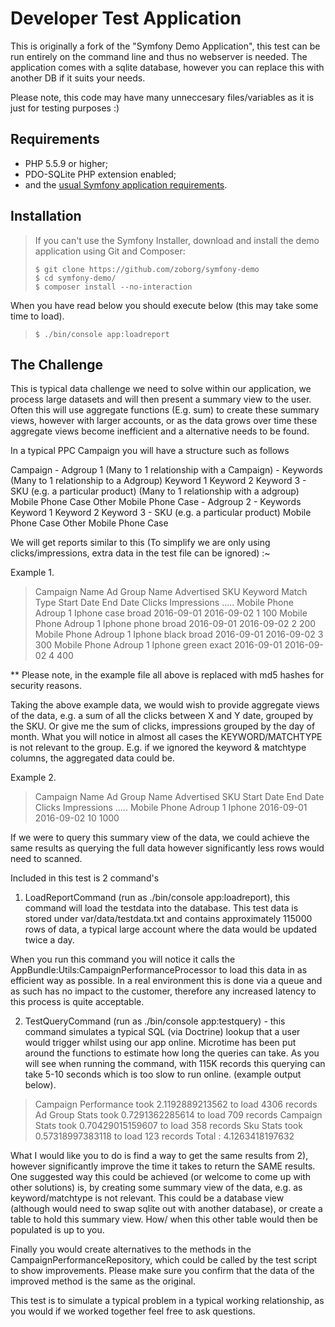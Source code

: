 Developer Test Application
========================

This is originally a fork of the "Symfony Demo Application", this test can be run entirely on the command line
and thus no webserver is needed.  The application comes with a sqlite database, however you can replace this
with another DB if it suits your needs.

Please note, this code may have many unneccesary files/variables as it is just for testing purposes :)

Requirements
------------

  * PHP 5.5.9 or higher;
  * PDO-SQLite PHP extension enabled;
  * and the [usual Symfony application requirements](http://symfony.com/doc/current/reference/requirements.html).


Installation
------------


> If you can't use the Symfony Installer, download and install the demo
> application using Git and Composer:
>
>     $ git clone https://github.com/zoborg/symfony-demo
>     $ cd symfony-demo/
>     $ composer install --no-interaction

When you have read below you should execute below (this may take some time to load).

>     $ ./bin/console app:loadreport

The Challenge
-----

This is typical data challenge we need to solve within our application, we process large datasets and will then present
a summary view to the user.  Often this will use aggregate functions (E.g. sum) to create these summary views, however
with larger accounts, or as the data grows over time these aggregate views become inefficient and a alternative needs to
be found.

In a typical PPC Campaign you will have a structure such as follows

Campaign
    - Adgroup 1 (Many to 1 relationship with a Campaign)
        - Keywords (Many to 1 relationship to a Adgroup)
            Keyword 1
            Keyword 2
            Keyword 3
        - SKU (e.g. a particular product) (Many to 1 relationship with a adgroup)
            Mobile Phone Case
            Other Mobile Phone Case
    - Adgroup 2
        - Keywords
            Keyword 1
            Keyword 2
            Keyword 3
        - SKU (e.g. a particular product)
            Mobile Phone Case
            Other Mobile Phone Case

We will get reports similar to this (To simplify we are only using clicks/impressions, extra data in the test file
can be ignored)  :~

Example 1.
>Campaign Name	Ad Group Name	Advertised SKU	Keyword	Match Type	Start Date	End Date    Clicks  Impressions .....
>Mobile Phone    Adroup 1        Iphone          case    broad       2016-09-01  2016-09-02  1       100
>Mobile Phone    Adroup 1        Iphone          phone   broad       2016-09-01  2016-09-02  2       200
>Mobile Phone    Adroup 1        Iphone          black   broad       2016-09-01  2016-09-02  3       300
>Mobile Phone    Adroup 1        Iphone          green   exact       2016-09-01  2016-09-02  4       400

** Please note, in the example file all above is replaced with md5 hashes for security reasons.


Taking the above example data, we would wish to provide aggregate views of the data, e.g. a sum of all the clicks
between X and Y date, grouped by the SKU.  Or give me the sum of clicks, impressions grouped by the day of month.  What you
will notice in almost all cases the KEYWORD/MATCHTYPE is not relevant to the group.  E.g. if we ignored the keyword & matchtype
columns, the aggregated data could be.

Example 2.
>Campaign Name	Ad Group Name	Advertised SKU	Start Date	End Date    Clicks  Impressions .....
>Mobile Phone    Adroup 1        Iphone          2016-09-01  2016-09-02  10       1000

If we were to query this summary view of the data, we could achieve the same results as querying the full data
however significantly less rows would need to scanned.

Included in this test is 2 command's

1)  LoadReportCommand (run as ./bin/console app:loadreport), this command will load the testdata into the database.  This
test data is stored under var/data/testdata.txt and contains approximately 115000 rows of data, a typical large account
where the data would be updated twice a day.

When you run this command you will notice it calls the AppBundle:Utils:CampaignPerformanceProcessor  to load
this data in as efficient way as possible.  In a real environment this is done via a queue and as such has no impact to
the customer, therefore any increased latency to this process is quite acceptable.

2)  TestQueryCommand (run as ./bin/console app:testquery) - this command simulates a typical SQL (via Doctrine) lookup
that a user would trigger whilst using our app online.  Microtime has been put around the functions to estimate how long
the queries can take.  As you will see when running the command, with 115K records this querying can take 5-10 seconds
which is too slow to run online. (example output below).

>  Campaign Performance took 2.1192889213562 to load 4306 records
>  Ad Group Stats took 0.7291362285614 to load 709 records
>  Campaign Stats took 0.70429015159607 to load 358 records
>  Sku Stats took 0.57318997383118 to load 123 records
>  Total : 4.1263418197632

What I would like you to do is find a way to get the same results from 2), however significantly improve the time it takes
to return the SAME results.  One suggested way this could be achieved (or welcome to come up with other solutions) is,
by creating some summary view of the data,  e.g. as keyword/matchtype is not relevant.  This could be a database view
(although would need to swap sqlite out with another database), or create a table to hold this summary view.  How/
when this other table would then be populated is up to you.

Finally you would create alternatives to the methods in the CampaignPerformanceRepository, which could be called by the
test script to show improvements.  Please make sure you confirm that the data of the improved method is the same as the
original.

This test is to simulate a typical problem in a typical working relationship, as you would if we worked together feel
free to ask questions.
